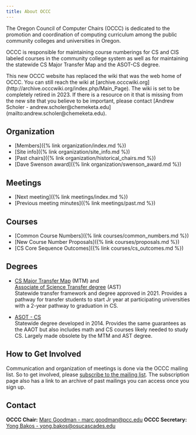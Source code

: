 ```yaml
---
title: About OCCC
---
```



The Oregon Council of Computer Chairs (OCCC) is dedicated to the promotion and coordination
of computing curriculum among the public community colleges and universities in Oregon.

OCCC is responsible for maintaining course numberings for CS and CIS labeled courses in
the community college system as well as for maintaining the statewide CS Major
Transfer Map and the ASOT-CS degree.

<div class="alert alert-warning" markdown="1">
This new OCCC website has replaced the wiki that was the web home of OCCC. You can still
reach the wiki at [archive.occcwiki.org](http://archive.occcwiki.org/index.php/Main_Page).
The wiki is set to be completely retired in 2023. If there is a resource on it that is
missing from the new site that you believe to be important, please contact
[Andrew Scholer - andrew.scholer@chemeketa.edu](mailto:andrew.scholer@chemeketa.edu).
</div>

<div class="twocols"><section markdown="1">

## Organization

* [Members]({% link organization/index.md %})
* [Site info]({% link organization/site_info.md %})
* [Past chairs]({% link organization/historical_chairs.md %})
* [Dave Swenson award]({% link organization/swenson_award.md %})

## Meetings

* [Next meeting]({% link meetings/index.md %})
* [Previous meeting minutes]({% link meetings/past.md %})

</section><section markdown="1">

## Courses

* [Common Course Numbers]({% link courses/common_numbers.md %})
* [New Course Number Proposals]({% link courses/proposals.md %})
* [CS Core Sequence Outcomes]({% link courses/cs_outcomes.md %})

## Degrees

* [CS Major Transfer Map] (MTM) and  
  [Associate of Science Transfer degree]  (AST)  
  Statewide transfer framework and degree approved in 2021. Provides a pathway for transfer students
  to start Jr year at participating universities with a 2-year pathway to graduation in CS.

* [ASOT - CS]  
  Statewide degree developed in 2014. Provides the same guarantees as the AAOT but also includes math
  and CS courses likely needed to study CS. Largely made obsolete by the MTM and AST degree.

    [CS Major Transfer Map]:https://www.oregon.gov/highered/policy-collaboration/Documents/Transfer-Credit/2998/Statewide%20Articulation%20Agreement,%20Major%20Transfer%20Map%20in%20Computer%20Science.pdf

    [Associate of Science Transfer degree]:https://www.oregon.gov/highered/institutions-programs/ccwd/Documents/Transfer%20Documents%20for%20Academic%20Program%20Approval%20Page/AAT.AST%20Master%20Document%20with%20MTMs.pdf

    [ASOT - CS]:https://www.oregon.gov/highered/institutions-programs/ccwd/SiteAssets/Pages/community-college-program-approval/Associate%20of%20Science%20Oregon%20Transfer%20in%20Computer%20Science%20(ASOT-CS).docx

</section></div>

## How to Get Involved

Communication and organization of meetings is done via the OCCC mailing list. So to get involved, please [subscribe to the mailing list](https://it.engineering.oregonstate.edu/mailman/listinfo/occc). The subscription page also has a link to an archive of past mailings you can access once you sign up.

## Contact

**OCCC Chair:** [Marc Goodman - marc.goodman@pcc.edu](mailto:marc.goodman@pcc.edu)
**OCCC Secretary:** [Yong Bakos - yong.bakos@osucascades.edu](mailto:yong.bakos@osucascades.edu)
